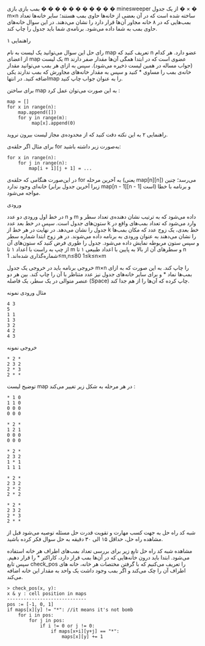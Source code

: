 بمب بازی
بازی 
�
�
�
�
�
�
�
�
�
�
�
minesweeper از یک جدول 
�
×
�
m×n ساخته شده است که در آن بعضی از خانه‌ها حاوی بمب هستند؛ سایر خانه‌ها تعداد بمب‌هایی که در ۸ خانه مجاور آن‌ها قرار دارد را نشان‌ می‌دهند. در این سوال خانه‌های حاوی بمب به شما داده می‌شود. برنامه‌ی شما باید جدول را چاپ کند.


راهنمایی ۱

رای حل این سوال می‌توانید یک لیست به نام map تعریف کنید که n عضو دارد. هر کدام از اعضای map یک لیست m عضوی است که در ابتدا همگی آن‌ها مقدار صفر دارند (جواب مساله در همین لیست ذخیره می‌شود). سپس به ازای هر بمب می‌توانید مقدار خانه‌ی بمب را مساوی *‍ کنید و سپس به مقدار خانه‌های مجاورش که بمب ندارند یکی اضافه کنید. در انتهاmap را به عنوان جواب چاپ کنید.

برای ساختن map به این صورت می‌توان عمل کرد :

```angular2html
map = []
for x in range(n):
    map.append([])
    for y in range(m):
         map[x].append(0)
```

راهنمایی ۲
به این نکته دقت کنید که از محدوده‌ی مجاز لیست بیرون نروید.

برای مثال اگر حلقه‌ی for به‌صورت زیر داشته باشید:

```angular2html
for x in range(n):
    for j in range(n):
        map[i + 1][j + 1] = ...
```

در این‌صورت هنگامی که حلقه‌ی for به آخرین مرحله (یعنی map[n][n]) می‌‌‌‌‌رسد؛ چنین خانه‌ای وجود ندارد (زیرا آخرین جدول برابر map[n - 1][n - 1] است) و برنامه با خطا مواجه می‌شود.


ورودی

در خط اول ورودی دو عدد
n و
m داده می‌شود که به ترتیب نشان دهنده‌ی تعداد سطر و ستون‌های جدول است. سپس در خط بعد عدد
k وارد می‌شود که تعداد بمب‌های واقع در جدول را نشان می‌دهد. در نهایت در هر خط از
k خط بعدی، یک زوج عدد که مکان بمب‌ها را نشان می‌دهند به عنوان ورودی به برنامه داده می‌شوند. در هر زوج ابتدا شماره سطر و سپس ستون مربوطه نمایش داده می‌شود. جدول را طوری فرض کنید که ستون‌های آن از چپ به راست با اعداد ۱ تا 
m و سطرهای آن از بالا به پایین با اعداد طبیعی ۱ تا n شماره‌گذاری شده‌اند.
1≤m,n≤80
1≤k≤n×m

خروجی
برنامه باید در خروجی یک جدول
m×n را چاپ کند. به این صورت که به ازای بمب‌ها نماد * و برای سایر خانه‌های جدول نیز عدد متناظر با آن را چاپ کند. بین هر دو عنصر متوالی در یک سطر، یک فاصله (Space) چاپ‌ کرده که آن‌ها را از هم جدا کند.

مثال
ورودی نمونه

```angular2html
4 3
5
1 1
1 3
3 2
4 2
4 3
```

خروجی نمونه
```
* 2 *
2 3 2
2 * 3
2 * *
```


توضیح
لیست map در هر مرحله به شکل زیر تغییر می‌کند :

```angular2html
* 1 0
1 1 0
0 0 0
0 0 0
```

```angular2html
* 2 *
1 2 1
0 0 0
0 0 0
```

```angular2html
* 2 *
2 3 2
1 * 1
1 1 1
```

```angular2html
* 2 *
2 3 2
2 * 2
2 * 2
```

```
* 2 *
2 3 2
2 * 3
2 * *
```


شبه کد راه حل
به جهت کسب مهارت و تقویت قدرت حل مسئله توصیه می‌شود قبل از مشاهده راه حل، حداقل ۱۵ الی ۳۰ دقیقه به حل سوال فکر کرده باشید.

مشاهده شبه کد راه حل
تابع زیر برای بررسی تعداد بمب‌های اطراف هر خانه استفاده می‌شود. ابتدا باید درون خانه‌هایی که در آن‌ها بمب قرار دارد، کاراکتر * را قرار دهیم. سپس تابع check_pos را تعریف می‌کنیم که با گرفتن مختصات هر خانه، خانه های اطراف آن را چک می‌کند و اگر بمب وجود داشت یک واحد به مقدار این خانه اضافه می‌کند.

```
> check_pos(x, y):
x & y : cell position in maps
-----------------------------
pos := [-1, 0, 1]
if maps[x][y] != "*": //it means it's not bomb
    for i in pos:
        for j in pos:
            if i != 0 or j != 0:
                if maps[x+i][y+j] == "*":
                    maps[x][y] += 1
```


